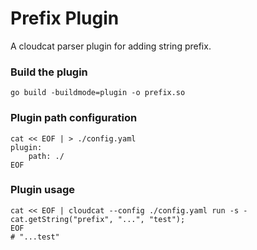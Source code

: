# Prefix Plugin
A cloudcat parser plugin for adding string prefix.
### Build the plugin
```shell
go build -buildmode=plugin -o prefix.so
```
### Plugin path configuration
```shell
cat << EOF | > ./config.yaml
plugin:
    path: ./
EOF
```
### Plugin usage
```shell
cat << EOF | cloudcat --config ./config.yaml run -s -
cat.getString("prefix", "...", "test");
EOF
# "...test"
```